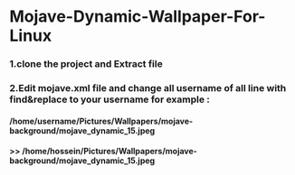 # Mojave-Dynamic-Wallpaper-For-Linux
### 1.clone the project and Extract file 
### 2.Edit mojave.xml file and change all username of all line with find&replace to your username for example :
#### <from>/home/username/Pictures/Wallpapers/mojave-background/mojave_dynamic_15.jpeg</from>
#### >> <from>/home/hossein/Pictures/Wallpapers/mojave-background/mojave_dynamic_15.jpeg</from>

